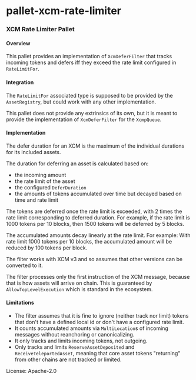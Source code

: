 # pallet-xcm-rate-limiter

### XCM Rate Limiter Pallet

#### Overview

This pallet provides an implementation of `XcmDeferFilter` that tracks incoming tokens and defers iff they exceed
the rate limit configured in `RateLimitFor`.

#### Integration

The `RateLimitFor` associated type is supposed to be provided by the `AssetRegistry`, but could work with any other
implementation.

This pallet does not provide any extrinsics of its own, but it is meant to provide the implementation of
`XcmDeferFilter` for the `XcmpQueue`.

#### Implementation

The defer duration for an XCM is the maximum of the individual durations for its included assets.

The duration for deferring an asset is calculated based on:
- the incoming amount
- the rate limit of the asset
- the configured `DeferDuration`
- the amounts of tokens accumulated over time but decayed based on time and rate limit

The tokens are deferred once the rate limit is exceeded, with 2 times the rate limit corresponding to deferred
duration. For example, if the rate limit is 1000 tokens per 10 blocks, then 1500 tokens will be deferred by 5
blocks.

The accumulated amounts decay linearly at the rate limit. For example: With rate limit 1000 tokens per 10 blocks,
the accumulated amount will be reduced by 100 tokens per block.

The filter works with XCM v3 and so assumes that other versions can be converted to it.

The filter processes only the first instruction of the XCM message, because that is how assets will arrive on chain.
This is guaranteed by `AllowTopLevelExecution` which is standard in the ecosystem.

#### Limitations

- The filter assumes that it is fine to ignore (neither track nor limit) tokens that don't have a defined local id
  or don't have a configured rate limit.
- It counts accumulated amounts via `MultiLocation`s of incoming messages without reanchoring or canonicalizing.
- It only tracks and limits incoming tokens, not outgoing.
- Only tracks and limits `ReserveAssetDeposited` and `ReceiveTeleportedAsset`, meaning that core asset tokens
  "returning" from other chains are not tracked or limited.

License: Apache-2.0
